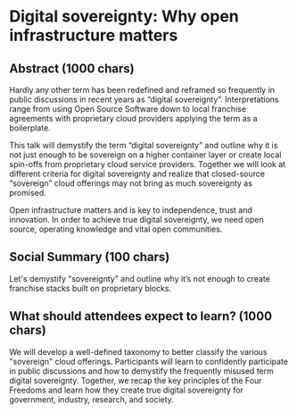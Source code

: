 # Digital sovereignty: Why open infrastructure matters

## Abstract (1000 chars)

Hardly any other term has been redefined and reframed so frequently in public discussions
in recent years as “digital sovereignty”. Interpretations range from using Open Source Software
down to local franchise agreements with proprietary cloud providers applying the term
as a boilerplate.

This talk will demystify the term “digital sovereignty” and outline why it is
not just enough to be sovereign on a higher container layer or create local spin-offs 
from proprietary cloud service providers. Together we will look at different criteria
for digital sovereignty and realize that closed-source “sovereign” cloud
offerings may not bring as much sovereignty as promised.

Open infrastructure matters and is key to independence, trust and innovation.
In order to achieve true digital sovereignty, we need open source, operating knowledge
and vital open communities.

## Social Summary (100 chars)

Let's demystify "sovereignty" and outline why it’s not enough to create
franchise stacks built on proprietary blocks.

## What should attendees expect to learn? (1000 chars)

We will develop a well-defined taxonomy to better classify the various "sovereign"
cloud offerings. Participants will learn to confidently participate in public
discussions and how to demystify the frequently misused term digital sovereignty.
Together, we recap the key principles of the Four Freedoms and learn how they
create true digital sovereignty for government, industry, research, and society.
